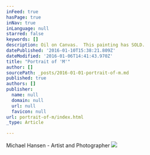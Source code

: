 ```yaml
---
inFeed: true
hasPage: true
inNav: true
inLanguage: null
starred: false
keywords: []
description: Oil on Canvas.  This painting has SOLD.
datePublished: '2016-01-10T15:38:21.809Z'
dateModified: '2016-01-06T14:41:43.970Z'
title: "Portrait of 'M'"
author: []
sourcePath: _posts/2016-01-01-portrait-of-m.md
published: true
authors: []
publisher:
  name: null
  domain: null
  url: null
  favicon: null
url: portrait-of-m/index.html
_type: Article

---
```

Michael Hansen - Artist and Photographer
![](https://s3-us-west-2.amazonaws.com/the-grid-img/p/7d827a5ea63218ce5fa5f6c86a895213244ee05d.jpg)